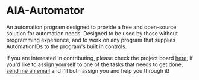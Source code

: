# AIA-Automator
An automation program designed to provide a free and open-source solution for automation needs. Designed to be used by those without programming experience, and to work on any program that supplies AutomationIDs to the program's built in controls.

If you are interested in contributing, please check the project board <a href="https://github.com/WWU-AI-Association/AIA-Automator/projects/1">here</a>, if you'd like to assign yourself to one of the tasks that needs to get done, <a href="sakariwoods@gmail.com">send me an email</a> and I'll both assign you and help you through it!
